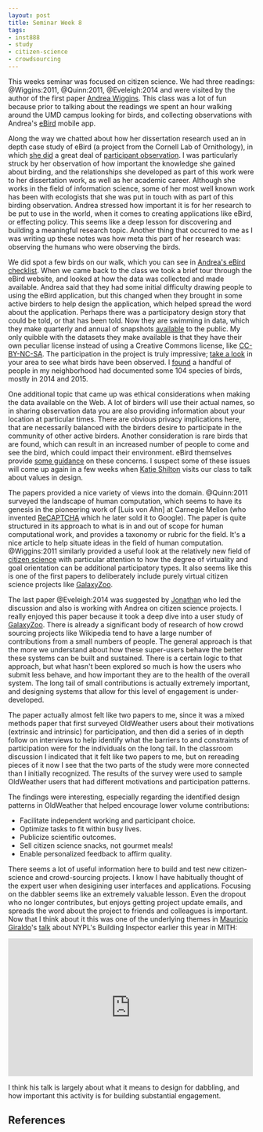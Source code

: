 ```yaml
---
layout: post
title: Seminar Week 8
tags:
- inst888
- study
- citizen-science
- crowdsourcing
---
```


This weeks seminar was focused on citizen science. We had three readings: @Wiggins:2011, @Quinn:2011, @Eveleigh:2014 and were visited by the author of the first paper [Andrea Wiggins]. This class was a lot of fun because prior to talking about the readings we spent an hour walking around the UMD campus looking for birds, and collecting observations with Andrea's [eBird] mobile app.

Along the way we chatted about how her dissertation research used an in depth case study of eBird (a project from the Cornell Lab of Ornithology), in which [she did] a great deal of [participant observation]. I was particularly struck by her observation of how important the knowledge she gained about birding, and the relationships she developed as part of this work were to her dissertation work, as well as her academic career. Although she works in the field of information science, some of her most well known work has been with ecologists that she was put in touch with as part of this birding observation. Andrea stressed how important it is for her research to be put to use in the world, when it comes to creating applications like eBird, or effecting policy. This seems like a deep lesson for discovering and building a meaningful research topic. Another thing that occurred to me as I was writing up these notes was how meta this part of her research was: observing the humans who were observing the birds.

We did spot a few birds on our walk, which you can see in [Andrea's eBird
checklist](http://ebird.org/ebird/view/checklist?subID=S25497577). When we came
back to the class we took a brief tour through the eBird website, and looked at
how the data was collected and made available. Andrea said that they had some
initial difficulty drawing people to using the eBird application, but this
changed when they brought in some active birders to help design the application,
which helped spread the word about the application. Perhaps there was a
participatory design story that could be told, or that has been told. Now they
are swimming in data, which they make quarterly and annual of snapshots
[available] to the public. My only quibble with the datasets they make available
is that they have their own peculiar license instead of using a Creative Commons
license, like [CC-BY-NC-SA]. The participation in the project is truly
impressive; [take a look] in your area to see what birds have been observed. I
[found] a handful of people in my neighborhood had documented some 104 species
of birds, mostly in 2014 and 2015.

One additional topic that came up was ethical considerations when making the data available on the Web. A lot of birders will use their actual names, so in sharing observation data you are also providing information about your location at particular times. There are obvious privacy implications here, that are necessarily balanced with the birders desire to participate in the community of other active birders. Another consideration is rare birds that are found, which can result in an increased number of people to come and see the bird, which could impact their environment. eBird themselves provide [some guidance] on these concerns. I suspect some of these issues will come up again in a few weeks when [Katie Shilton] visits our class to talk about values in design.

The papers provided a nice variety of views into the domain. @Quinn:2011 surveyed the landscape of human computation, which seems to have its genesis in the pioneering work of [Luis von Ahn] at Carnegie Mellon (who invented [ReCAPTCHA] which he later sold it to Google). The paper is quite structured in its approach to what is in and out of scope for human computational work, and provides a taxonomy or rubric for the field. It's a nice article to help situate ideas in the field of human computation. @Wiggins:2011 similarly provided a useful look at the relatively new field of [citizen science] with particular attention to how the degree of virtuality and goal orientation can be additional participatory types. It also seems like this is one of the first papers to deliberately include purely virtual citizen science projects like [GalaxyZoo]. 

The last paper @Eveleigh:2014 was suggested by [Jonathan] who led the discussion and also is working with Andrea on citizen science projects. I really enjoyed this paper because it took a deep dive into a user study of [GalaxyZoo]. There is already a significant body of research of how crowd sourcing projects like Wikipedia tend to have a large number of contributions from a small numbers of people. The general approach is that the more we understand about how these super-users behave the better these systems can be built and sustained. There is a certain logic to that approach, but what hasn't been explored so much is how the users who submit less behave, and how important they are to the health of the overall system. The long tail of small contributions is actually extremely important, and designing systems that allow for this level of engagement is under-developed.

The paper actually almost felt like two papers to me, since it was a mixed methods paper that first surveyed OldWeather users about their motivations (extrinsic and intrinsic) for participation, and then did a series of in depth follow on interviews to help identify what the barriers to and constraints of participation were for the individuals on the long tail. In the classroom discussion I indicated that it felt like two papers to me, but on rereading pieces of it now I see that the two parts of the study were more connected than I initially recognized. The results of the survey were used to sample OldWeather users that had different motivations and participation patterns.

The findings were interesting, especially regarding the identified design patterns in OldWeather that helped encourage lower volume contributions:

* Facilitate independent working and participant choice.
* Optimize tasks to fit within busy lives.
* Publicize scientific outcomes.
* Sell citizen science snacks, not gourmet meals!
* Enable personalized feedback to affirm quality.

There seems a lot of useful information here to build and test new citizen-science and crowd-sourcing projects. I know I have habitually thought of the expert user when desigining user interfaces and applications. Focusing on the dabbler seems like an extremely valuable lesson. Even the dropout who no longer contributes, but enjoys getting project update emails, and spreads the word about the project to friends and colleagues is important. Now that I think about it this was one of the underlying themes in [Mauricio Giraldo]'s [talk] about NYPL's Building Inspector earlier this year in MITH:

<div class="text-center"><iframe src="https://player.vimeo.com/video/122009158?color=afbc21" width="500" height="281" frameborder="0" webkitallowfullscreen mozallowfullscreen allowfullscreen></iframe></div>

I think his talk is largely about what it means to design for dabbling, and how important this activity is for building substantial engagement.

## References

[Andrea Wiggins]: https://twitter.com/AndreaWiggins
[Luis van Ahn]: https://en.wikipedia.org/wiki/Luis_von_Ahn
[ReCAPTCHA]: https://en.wikipedia.org/wiki/ReCAPTCHA
[Citizen Science]: https://en.wikipedia.org/wiki/Citizen_science
[eBird]: http://ebird.org/content/ebird/
[she did]: http://andreawiggins.com/tag/citizen-science/page/3/
[participant observation]: https://en.wikipedia.org/wiki/Participant_observation
[available]: http://ebird.org/ebird/data/download
[CC-BY-NC-SA]: http://creativecommons.org/licenses/by-nc-sa/4.0/
[take a look]: http://ebird.org/ebird/hotspots?
[some guidance]: http://help.ebird.org/customer/en/portal/articles/1006789-guidelines-for-reporting-sensitive-species
[Katie Shilton]: https://terpconnect.umd.edu/~kshilton/
[GalaxyZoo]: http://www.galaxyzoo.org/
[Jonathan]: https://twitter.com/wolfgang8741
[OldWeather]: http://www.oldweather.org/
[Mauricio Giraldo]: https://twitter.com/mgiraldo
[talk]: https://vimeo.com/122009158
[Building Inspector]: http://buildinginspector.nypl.org/
[found]: http://ebird.org/ebird/hotspot/L608299?yr=all&m=&rank=mrec&hs_sortBy=date&hs_o=desc
